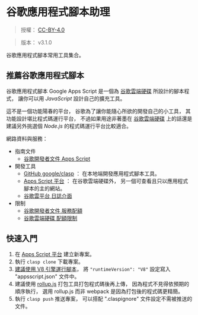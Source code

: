 谷歌應用程式腳本助理
=======


> 授權： [CC-BY-4.0](https://choosealicense.com/licenses/cc-by-4.0/)

> 版本： v3.1.0


谷歌應用程式腳本常用工具集合。



## 推薦谷歌應用程式腳本


谷歌應用程式腳本 Google Apps Script
是一個為 [谷歌雲端硬碟][google_drive] 所設計的腳本程式，
讓你可以用 *JavaScript* 設計自己的擴充工具。

這不是一個功能陽春的平台，
谷歌為了讓你能隨心所欲的開發自己的小工具，
其功能設計堪比程式碼運行平台，
不過如果用途非著墨在 [谷歌雲端硬碟][google_drive]
上的話還是建議另外挑選個 *Node.js* 的程式碼運行平台比較適合。


網路資料與服務：

  * 指南文件
    * [谷歌開發者文件 Apps Script](https://developers.google.com/apps-script/)
  * 開發工具
    * [GitHub google/clasp](https://github.com/google/clasp)
      ： 在本地端開發應用程式腳本工具。
    * [Apps Script 平台][google_script]
      ： 在谷歌雲端硬碟外， 另一個可查看且只以應用程式腳本的主的網站。
    * [谷歌雲平台 日誌介面](https://console.cloud.google.com)
  * 限制
    * [谷歌開發者文件 服務配額](https://developers.google.com/apps-script/guides/services/quotas)
    * [谷歌雲端硬碟 配額限制](https://script.google.com/dashboard)



## 快速入門


1. 在 [Apps Script 平台][google_script] 建立新專案。
2. 執行 `clasp clone` 下載專案。
3. [建議使用 V8 引擎運行腳本](https://developers.google.com/apps-script/guides/v8-runtime)，
   將 `"runtimeVersion": "V8"` 設定寫入 "appsscript.json" 文件中。
4. 建議使用 [rollup.js](https://rollupjs.org) 打包工具打包程式碼後再上傳，
   因為程式不見得依預期的順序執行，
   選用 rollup.js 而非 webpack 是因為打包後的程式碼更精簡。
5. 執行 `clasp push` 推送專案，
   可以搭配 ".claspignore" 文件設定不需被推送的文件。




[google_drive]: https://drive.google.com
[google_script]: https://script.google.com


